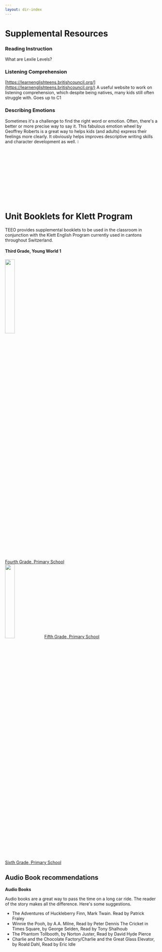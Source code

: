 ```yaml
---
layout: dir-index
---
```


# Supplemental Resources

### Reading Instruction
What are Lexile Levels? 

### Listening Comprehension
[https://learnenglishteens.britishcouncil.org/](https://learnenglishteens.britishcouncil.org/) A useful website to work on listening comprehension, which despite being natives, many kids still often struggle with. Goes up to C1

### Describing Emotions
Sometimes it's a challenge to find the right word or emotion.  Often, there's a better or more precise way to say it.  This fabulous emotion wheel by Geoffrey Roberts is a great way to helps kids (and adults) express their feelings more clearly.  It obviously helps improves descriptive writing skills and character development  as well. 
<img src="https://i.imgur.com/tCWChf6.jpeg" width="5%" />


 
# Unit Booklets for Klett Program

TEEO provides supplemental booklets to be used in the classroom in conjunction with the Klett English Program currently used in cantons throughout Switzerland.

#### Third Grade, Young World 1
<img src="https://i.imgur.com/TAsc8DA.png" width="25%" />




[Fourth Grade, Primary School](https://www.youtube.com/watch?v=dQw4w9WgXcQ)  
<img src="https://i.imgur.com/TAsc8DA.png" width="25%" />
[Fifth Grade, Primary School](https://www.youtube.com/watch?v=dQw4w9WgXcQ)  
[Sixth Grade, Primary School](https://www.youtube.com/watch?v=dQw4w9WgXcQ)

## Audio Book recommendations
**Audio Books**

  Audio books are a great way to pass the time on a long car ride.  The reader of the story makes all the difference.  Here's some suggestions. 

 - The Adventures of Huckleberry Finn, Mark Twain. Read by Patrick
   Fraley 
 - Winnie the Pooh, by A.A. Milne, Read by Peter Dennis The
   Cricket in Times Square, by George Selden, Read by Tony Shalhoub 
 - The Phantom Tollbooth, by Norton Juster, Read by David Hyde Pierce 
 - Charlie and the Chocolate Factory/Charlie and the Great Glass
   Elevator, by Roald Dahl, Read by Eric Idle

<!--stackedit_data:
eyJoaXN0b3J5IjpbLTE1ODQ4OTUwNDUsLTE0NjY2ODM1NDcsMT
QyNzI3MDUxOCwtMTA2MjIyNDEwMSwtMjAzNTA0Njg5MCwxNDU3
NTEyNzYyXX0=
-->